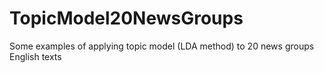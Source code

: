 # TopicModel20NewsGroups
Some examples of applying topic model (LDA method) to 20 news groups English texts
